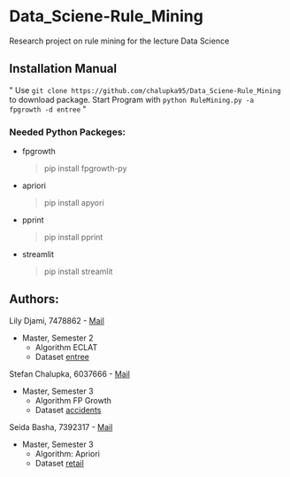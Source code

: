 # Data_Sciene-Rule_Mining
Research project on rule mining for the lecture Data Science


## Installation Manual
"
Use `git clone https://github.com/chalupka95/Data_Sciene-Rule_Mining` to download package.
Start Program with `python RuleMining.py -a fpgrowth -d entree` 
"

### Needed Python Packeges:
- fpgrowth
  > pip install fpgrowth-py

- apriori
  > pip install apyori

- pprint
  > pip install pprint

- streamlit
  > pip install streamlit


## Authors:
Lily Djami, 7478862        - [Mail](mailto://lily.djami@stud.uni-frankfurt.de)
  - Master, Semester 2
    - Algorithm ECLAT
    - Dataset [entree](http://kdd.ics.uci.edu/databases/entree/entree.html)
  
Stefan Chalupka, 6037666   - [Mail](mailto://s7021955@stud.uni-frankfurt.de)
  - Master, Semester 3
    - Algorithm FP Growth
    - Dataset [accidents](http://fimi.uantwerpen.be/data/accidents.dat)

Seida Basha, 7392317       - [Mail](mailto://s.basha@stud.uni-frankfurt.de)
  - Master, Semester 3
    - Algorithm: Apriori 
    - Dataset [retail](http://fimi.uantwerpen.be/data/retail.dat)
